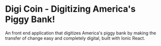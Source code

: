 # Digi Coin - Digitizing America's Piggy Bank!

An front end application that digitizes America's piggy bank by making the transfer of change easy and completely digital, built with Ionic React.


